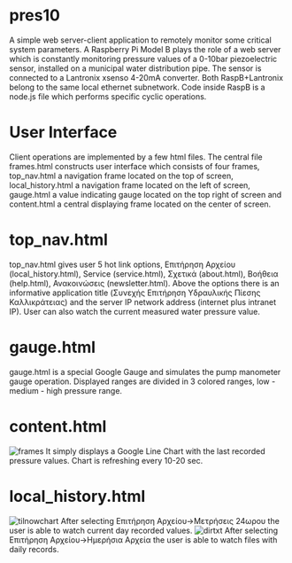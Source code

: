 pres10
======
A simple web server-client application to remotely monitor some critical system parameters.
A Raspberry Pi Model B plays the role of a web server which is constantly monitoring pressure values of a 0-10bar piezoelectric sensor, installed on a municipal water distribution pipe.
The sensor is connected to a Lantronix xsenso 4-20mA converter.
Both RaspB+Lantronix belong to the same local ethernet subnetwork.
Code inside RaspB is a node.js file which performs specific cyclic operations.

User Interface
======
Client operations are implemented by a few html files. The central file frames.html constructs user interface which consists of four frames, top_nav.html a navigation frame located on the top of screen, local_history.html a navigation frame located on the left of screen, gauge.html a value indicating gauge located on the top right of screen and content.html a central displaying frame located on the center of screen.

top_nav.html
======
top_nav.html gives user 5 hot link options, Επιτήρηση Αρχείου (local_history.html), Service (service.html), Σχετικά (about.html), Βοήθεια (help.html), Ανακοινώσεις (newsletter.html). Above the options there is an informative application title (Συνεχής Επιτήρηση Υδραυλικής Πίεσης Καλλικράτειας) and the server IP network address (internet plus intranet IP). User can also watch the current measured water pressure value.

gauge.html
======
gauge.html is a special Google Gauge and simulates the pump manometer gauge operation. Displayed ranges are divided in 3 colored ranges, low - medium - high pressure range.

content.html
======
![frames](https://cloud.githubusercontent.com/assets/6866345/3530270/e78114a2-07a2-11e4-91fb-82e6c30b150d.png)
It simply displays a Google Line Chart with the last recorded pressure values. Chart is refreshing every 10-20 sec.

local_history.html
======
![tilnowchart](https://cloud.githubusercontent.com/assets/6866345/3530378/d506440e-07a3-11e4-82ca-3de9c7aebb79.png)
After selecting Επιτήρηση Αρχείου->Μετρήσεις 24ωρου the user is able to watch current day recorded values.
![dirtxt](https://cloud.githubusercontent.com/assets/6866345/3530726/939313b8-07a7-11e4-9e3b-50060dc31cb4.png)
After selecting Επιτήρηση Αρχείου->Ημερήσια Αρχεία the user is able to watch files with daily records.

